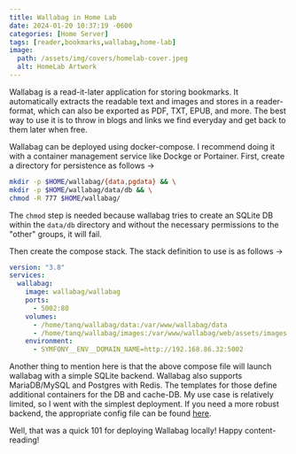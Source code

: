 ```yaml
---
title: Wallabag in Home Lab
date: 2024-01-20 10:37:19 -0600
categories: [Home Server]
tags: [reader,bookmarks,wallabag,home-lab]
image:
  path: /assets/img/covers/homelab-cover.jpeg
  alt: HomeLab Artwork
---
```


Wallabag is a read-it-later application for storing bookmarks. It automatically extracts the readable text and images and stores in a reader-format, which can also be exported as PDF, TXT, EPUB, and more. The best way to use it is to throw in blogs and links we find everyday and get back to them later when free.

Wallabag can be deployed using docker-compose. I recommend doing it with a container management service like Dockge or Portainer. First, create a directory for persistence as follows &rarr;

```bash
mkdir -p $HOME/wallabag/{data,pgdata} && \
mkdir -p $HOME/wallabag/data/db && \
chmod -R 777 $HOME/wallabag/
```

The `chmod` step is needed because wallabag tries to create an SQLite DB within the `data/db` directory and without the necessary permissions to the "other" groups, it will fail.

Then create the compose stack. The stack definition to use is as follows &rarr;

```yaml
version: "3.8"
services:
  wallabag:
    image: wallabag/wallabag
    ports:
      - 5002:80
    volumes:
      - /home/tanq/wallabag/data:/var/www/wallabag/data
      - /home/tanq/wallabag/images:/var/www/wallabag/web/assets/images
    environment:
      - SYMFONY__ENV__DOMAIN_NAME=http://192.168.86.32:5002
```

Another thing to mention here is that the above compose file will launch wallabag with a simple SQLite backend. Wallabag also supports MariaDB/MySQL and Postgres with Redis. The templates for those define additional containers for the DB and cache-DB. My use case is relatively limited, so I went with the simplest deployment. If you need a more robust backend, the appropriate config file can be found [here](https://hub.docker.com/r/wallabag/wallabag).

Well, that was a quick 101 for deploying Wallabag locally! Happy content-reading!
